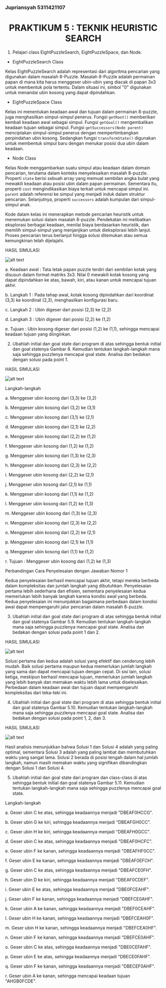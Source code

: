 ### Jupriansyah 5311421107

<center><h1>PRAKTIKUM 5 : TEKNIK HEURISTIC SEARCH</h1></center>

1. Pelajari class EightPuzzleSearch, EightPuzzleSpace, dan Node.

- EightPuzzleSearch Class

Kelas EightPuzzleSearch adalah representasi dari algoritma pencarian yang digunakan dalam masalah 8-Puzzle. Masalah 8-Puzzle adalah permainan papan di mana kita harus menggeser ubin-ubin yang diacak di papan 3x3 untuk membentuk pola tertentu. Dalam situasi ini, simbol "0" digunakan untuk menandai ubin kosong yang dapat dipindahkan.

- EightPuzzleSpace Class

Kelas ini menentukan keadaan awal dan tujuan dalam permainan 8-puzzle, juga menghasilkan simpul-simpul penerus. Fungsi `getRoot()` memberikan kembali keadaan awal sebagai simpul. Fungsi `getGoal()` mengembalikan keadaan tujuan sebagai simpul. Fungsi `getSuccessors(Node parent)` menciptakan simpul-simpul penerus dengan mempertimbangkan perpindahan ubin kosong. Sedangkan fungsi `transformState()` digunakan untuk membentuk simpul baru dengan menukar posisi dua ubin dalam keadaan.

- Node Class

Kelas Node menggambarkan suatu simpul atau keadaan dalam domain pencarian, terutama dalam konteks menyelesaikan masalah 8-puzzle. Properti `state` berisi sebuah array yang memuat sembilan angka bulat yang mewakili keadaan atau posisi ubin dalam papan permainan. Sementara itu, properti `cost` mengindikasikan biaya terkait untuk mencapai simpul ini. `parent` adalah referensi ke simpul yang menjadi induk dalam struktur pencarian. Selanjutnya, properti `successors` adalah kumpulan dari simpul-simpul anak.

Kode dalam kelas ini menerapkan metode pencarian heuristik untuk menemukan solusi dalam masalah 8-puzzle. Pendekatan ini melibatkan eksplorasi berbagai keadaan, menilai biaya berdasarkan heuristik, dan memilih simpul-simpul yang menjanjikan untuk dieksplorasi lebih lanjut. Proses pencarian terus berlanjut hingga solusi ditemukan atau semua kemungkinan telah dijelajahi.

HASIL SIMULASI

![alt text](https://github.com/jup3to3/AI-Jupriansyah/blob/main/Hasil%20Simulasi%20Nomor%201.png)

a. Keadaan awal : Tata letak papan puzzle terdiri dari sembilan kotak yang disusun dalam format matriks 3x3. Nilai 0 mewakili kotak kosong yang dapat dipindahkan ke atas, bawah, kiri, atau kanan untuk mencapai tujuan akhir.

b. Langkah 1 : Pada tahap awal, kotak kosong dipindahkan dari koordinat (3,3) ke koordinat (2,3), menghasilkan konfigurasi baru.

c. Langkah 2 : Ubin digeser dari posisi (2,3) ke (2,2)

d. Langkah 3 : Ubin digeser dari posisi (2,2) ke (1,2)

e. Tujuan : Ubin kosong digeser dari posisi (1,2) ke (1,1), sehingga mencapai keadaan tujuan yang diinginkan.

2. Ubahlah initial dan goal state dari program di atas sehingga bentuk initial dan goal statenya Gambar 8. Kemudian tentukan langkah-langkah mana saja sehingga puzzlenya mencapai goal state. Analisa dan bedakan dengan solusi pada point 1.

HASIL SIMULASI

![alt text](https://github.com/jup3to3/AI-Jupriansyah/blob/main/Hasil%20Simulasi%20Nomor%202.png)

Langkah-langkah

a. Menggeser ubin kosong dari (3,3) ke (3,2)

b. Menggeser ubin kosong dari (3,2) ke (3,1)

c. Menggeser ubin kosong dari (3,1) ke (2,1)

d. Menggeser ubin kosong dari (2,1) ke (2,2)

e. Menggeser ubin kosong dari (2,2) ke (1,2)

f. Menggeser ubin kosong dari (1,2) ke (1,2)

g. Menggeser ubin kosong dari (1,3) ke (2,3)

h. Menggeser ubin kosong dari (2,3) ke (2,2)

i. Menggeser ubin kosong dari (2,2) ke (2,1)

j. Menggeser ubin kosong dari (2,1) ke (1,1)

k. Menggeser ubin kosong dari (1,1) ke (1,2)

l. Menggeser ubin kosong dari (1,2) ke (1,3)

m. Menggeser ubin kosong dari (1,3) ke (2,3)

n. Menggeser ubin kosong dari (2,3) ke (2,2)

o. Menggeser ubin kosong dari (2,2) ke (2,1)

p. Menggeser ubin kosong dari (2,1) ke (1,1)

q. Menggeser ubin kosong dari (1,1) ke (1,2)

r. Tujuan : Menggeser ubin kosong dari (1,2) ke (1,3)

Perbandingan Cara Penyelesaian dengan Jawaban Nomor 1

Kedua penyelesaian berhasil mencapai tujuan akhir, tetapi mereka berbeda dalam kompleksitas dan jumlah langkah yang dibutuhkan. Penyelesaian pertama lebih sederhana dan efisien, sementara penyelesaian kedua memerlukan lebih banyak langkah karena kondisi awal yang berbeda. Kedua penyelesaian ini menunjukkan bagaimana perbedaan dalam kondisi awal dapat mempengaruhi jalur pencarian dalam masalah 8-puzzle.

3. Ubahlah initial dan goal state dari program di atas sehingga bentuk initial dan goal statenya Gambar 5.9. Kemudian tentukan langkah-langkah mana saja sehingga puzzlenya mencapai goal state. Analisa dan bedakan dengan solusi pada point 1 dan 2.

HASIL SIMULASI

![alt text](https://github.com/jup3to3/AI-Jupriansyah/blob/main/Hasil%20Simulasi%20Nomor%203.png)

Solusi pertama dan kedua adalah solusi yang efektif dan cenderung lebih mudah. Baik solusi pertama maupun kedua memerlukan jumlah langkah yang sama dan dapat mencapai tujuan dengan cepat. Di sisi lain, solusi ketiga, meskipun berhasil mencapai tujuan, memerlukan jumlah langkah yang lebih banyak dan memakan waktu lebih lama untuk diselesaikan. Perbedaan dalam keadaan awal dan tujuan dapat mempengaruhi kompleksitas dari teka-teki ini.

4. Ubahlah initial dan goal state dari program di atas sehingga bentuk initial dan goal statenya Gambar 5.10. Kemudian tentukan langkah-langkah mana saja sehingga puzzlenya mencapai goal state. Analisa dan bedakan dengan solusi pada point 1, 2, dan 3.

HASIL SIMULASI

![alt text](https://github.com/jup3to3/AI-Jupriansyah/blob/main/Hasil%20Simulasi%20Nomor%204.png)

Hasil analisis menunjukkan bahwa Solusi 1 dan Solusi 4 adalah yang paling optimal, sementara Solusi 3 adalah yang paling lambat dan membutuhkan waktu yang sangat lama. Solusi 2 berada di posisi tengah dalam hal jumlah langkah, namun masih memakan waktu yang signifikan dibandingkan dengan Solusi 1 dan Solusi 4.

5. Ubahlah initial dan goal state dari program dan class-class di atas sehingga bentuk initial dan goal statenya Gambar 5.11. Kemudian tentukan langkah-langkah mana saja sehingga puzzlenya mencapai goal state.

Langkah-langkah

a. Geser ubin C ke atas, sehingga keadaannya menjadi "DBEAF0HCCG".

b. Geser ubin G ke kiri, sehingga keadaannya menjadi "DBEAFGH0CC".

c. Geser ubin H ke kiri, sehingga keadaannya menjadi "DBEAFH0GCC".

d. Geser ubin C ke atas, sehingga keadaannya menjadi "DBEAF0HCFC".

e. Geser ubin F ke kanan, sehingga keadaannya menjadi "DBEAFHF0CC".

f. Geser ubin E ke kanan, sehingga keadaannya menjadi "DBEAF0EFCH".

g. Geser ubin C ke atas, sehingga keadaannya menjadi "DBEAFCE0FH".

h. Geser ubin D ke kiri, sehingga keadaannya menjadi "DBEAF0CDEF".

i. Geser ubin E ke atas, sehingga keadaannya menjadi "DBE0FCEAHF".

j. Geser ubin F ke kanan, sehingga keadaannya menjadi "DBEFCE0AHF".

k. Geser ubin A ke kanan, sehingga keadaannya menjadi "DBEF0CEAHF".

l. Geser ubin H ke kanan, sehingga keadaannya menjadi "DBEFCEAH0F".

m. Geser ubin H ke kanan, sehingga keadaannya menjadi "DBEFCEA0HF".

n. Geser ubin F ke kanan, sehingga keadaannya menjadi "DBEFCE0AHF".

o. Geser ubin C ke atas, sehingga keadaannya menjadi "DBE0CEFAHF".

p. Geser ubin E ke atas, sehingga keadaannya menjadi "DBECE0FAHF".

q. Geser ubin F ke kanan, sehingga keadaannya menjadi "DBECEF0AHF".

r. Geser ubin A ke kanan, sehingga mencapai keadaan tujuan "AHGB0FCDE".
